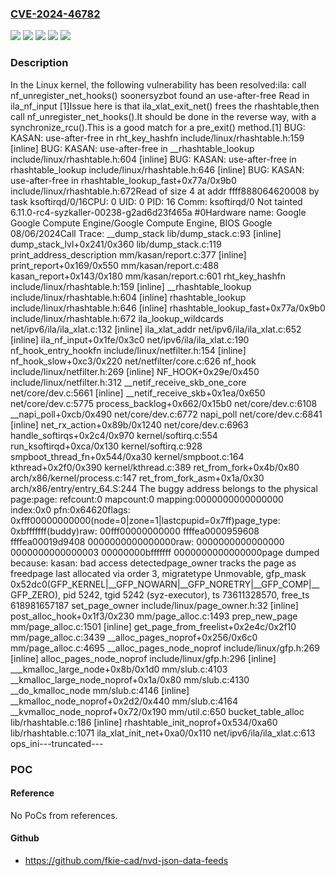 ### [CVE-2024-46782](https://cve.mitre.org/cgi-bin/cvename.cgi?name=CVE-2024-46782)
![](https://img.shields.io/static/v1?label=Product&message=Linux&color=blue)
![](https://img.shields.io/static/v1?label=Version&message=&color=brightgreen)
![](https://img.shields.io/static/v1?label=Version&message=4.5%20&color=brightgreen)
![](https://img.shields.io/static/v1?label=Version&message=7f00feaf107645d95a6d87e99b4d141ac0a08efd%20&color=brightgreen)
![](https://img.shields.io/static/v1?label=Vulnerability&message=n%2Fa&color=blue)

### Description

In the Linux kernel, the following vulnerability has been resolved:ila: call nf_unregister_net_hooks() soonersyzbot found an use-after-free Read in ila_nf_input [1]Issue here is that ila_xlat_exit_net() frees the rhashtable,then call nf_unregister_net_hooks().It should be done in the reverse way, with a synchronize_rcu().This is a good match for a pre_exit() method.[1] BUG: KASAN: use-after-free in rht_key_hashfn include/linux/rhashtable.h:159 [inline] BUG: KASAN: use-after-free in __rhashtable_lookup include/linux/rhashtable.h:604 [inline] BUG: KASAN: use-after-free in rhashtable_lookup include/linux/rhashtable.h:646 [inline] BUG: KASAN: use-after-free in rhashtable_lookup_fast+0x77a/0x9b0 include/linux/rhashtable.h:672Read of size 4 at addr ffff888064620008 by task ksoftirqd/0/16CPU: 0 UID: 0 PID: 16 Comm: ksoftirqd/0 Not tainted 6.11.0-rc4-syzkaller-00238-g2ad6d23f465a #0Hardware name: Google Google Compute Engine/Google Compute Engine, BIOS Google 08/06/2024Call Trace: <TASK>  __dump_stack lib/dump_stack.c:93 [inline]  dump_stack_lvl+0x241/0x360 lib/dump_stack.c:119  print_address_description mm/kasan/report.c:377 [inline]  print_report+0x169/0x550 mm/kasan/report.c:488  kasan_report+0x143/0x180 mm/kasan/report.c:601  rht_key_hashfn include/linux/rhashtable.h:159 [inline]  __rhashtable_lookup include/linux/rhashtable.h:604 [inline]  rhashtable_lookup include/linux/rhashtable.h:646 [inline]  rhashtable_lookup_fast+0x77a/0x9b0 include/linux/rhashtable.h:672  ila_lookup_wildcards net/ipv6/ila/ila_xlat.c:132 [inline]  ila_xlat_addr net/ipv6/ila/ila_xlat.c:652 [inline]  ila_nf_input+0x1fe/0x3c0 net/ipv6/ila/ila_xlat.c:190  nf_hook_entry_hookfn include/linux/netfilter.h:154 [inline]  nf_hook_slow+0xc3/0x220 net/netfilter/core.c:626  nf_hook include/linux/netfilter.h:269 [inline]  NF_HOOK+0x29e/0x450 include/linux/netfilter.h:312  __netif_receive_skb_one_core net/core/dev.c:5661 [inline]  __netif_receive_skb+0x1ea/0x650 net/core/dev.c:5775  process_backlog+0x662/0x15b0 net/core/dev.c:6108  __napi_poll+0xcb/0x490 net/core/dev.c:6772  napi_poll net/core/dev.c:6841 [inline]  net_rx_action+0x89b/0x1240 net/core/dev.c:6963  handle_softirqs+0x2c4/0x970 kernel/softirq.c:554  run_ksoftirqd+0xca/0x130 kernel/softirq.c:928  smpboot_thread_fn+0x544/0xa30 kernel/smpboot.c:164  kthread+0x2f0/0x390 kernel/kthread.c:389  ret_from_fork+0x4b/0x80 arch/x86/kernel/process.c:147  ret_from_fork_asm+0x1a/0x30 arch/x86/entry/entry_64.S:244 </TASK>The buggy address belongs to the physical page:page: refcount:0 mapcount:0 mapping:0000000000000000 index:0x0 pfn:0x64620flags: 0xfff00000000000(node=0|zone=1|lastcpupid=0x7ff)page_type: 0xbfffffff(buddy)raw: 00fff00000000000 ffffea0000959608 ffffea00019d9408 0000000000000000raw: 0000000000000000 0000000000000003 00000000bfffffff 0000000000000000page dumped because: kasan: bad access detectedpage_owner tracks the page as freedpage last allocated via order 3, migratetype Unmovable, gfp_mask 0x52dc0(GFP_KERNEL|__GFP_NOWARN|__GFP_NORETRY|__GFP_COMP|__GFP_ZERO), pid 5242, tgid 5242 (syz-executor), ts 73611328570, free_ts 618981657187  set_page_owner include/linux/page_owner.h:32 [inline]  post_alloc_hook+0x1f3/0x230 mm/page_alloc.c:1493  prep_new_page mm/page_alloc.c:1501 [inline]  get_page_from_freelist+0x2e4c/0x2f10 mm/page_alloc.c:3439  __alloc_pages_noprof+0x256/0x6c0 mm/page_alloc.c:4695  __alloc_pages_node_noprof include/linux/gfp.h:269 [inline]  alloc_pages_node_noprof include/linux/gfp.h:296 [inline]  ___kmalloc_large_node+0x8b/0x1d0 mm/slub.c:4103  __kmalloc_large_node_noprof+0x1a/0x80 mm/slub.c:4130  __do_kmalloc_node mm/slub.c:4146 [inline]  __kmalloc_node_noprof+0x2d2/0x440 mm/slub.c:4164  __kvmalloc_node_noprof+0x72/0x190 mm/util.c:650  bucket_table_alloc lib/rhashtable.c:186 [inline]  rhashtable_init_noprof+0x534/0xa60 lib/rhashtable.c:1071  ila_xlat_init_net+0xa0/0x110 net/ipv6/ila/ila_xlat.c:613  ops_ini---truncated---

### POC

#### Reference
No PoCs from references.

#### Github
- https://github.com/fkie-cad/nvd-json-data-feeds

